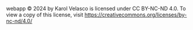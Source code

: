 webapp © 2024 by Karol Velasco is licensed under CC BY-NC-ND 4.0. To view a copy of this license, visit https://creativecommons.org/licenses/by-nc-nd/4.0/